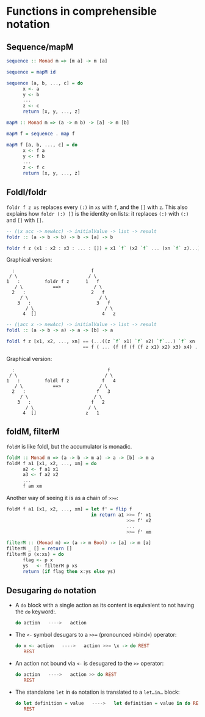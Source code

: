 Functions in comprehensible notation
====================================

Sequence/mapM
-------------

```haskell
sequence :: Monad m => [m a] -> m [a]

sequence = mapM id

sequence [a, b, ..., c] = do
      x <- a
      y <- b
      ...
      z <- c
      return [x, y, ..., z]
```



```haskell
mapM :: Monad m => (a -> m b) -> [a] -> m [b]

mapM f = sequence . map f

mapM f [a, b, ..., c] = do
      x <- f a
      y <- f b
      ...
      z <- f c
      return [x, y, ..., z]
```



Foldl/foldr
-----------

`foldr f z xs` replaces every `(:)` in `xs` with `f`, and the `[]` with `z`.
This also explains how `foldr (:) []` is the identity on lists: it replaces
`(:)` with `(:)` and `[]` with `[]`.

```haskell
-- (\x acc -> newAcc) -> initialValue -> list -> result
foldr :: (a -> b -> b) -> b -> [a] -> b

foldr f z (x1 : x2 : x3 : ... : []) = x1 `f` (x2 `f` ... (xn `f` z)...))
```
Graphical version:
```
  :                            f
 / \                          / \
1   :         foldr f z      1   f
   / \           ==>            / \
  2   :                        2   f
     / \                          / \
    3   :                        3   f
       / \                          / \
      4  []                        4   z
```


```haskell
-- (\acc x -> newAcc) -> initialValue -> list -> result
foldl :: (a -> b -> a) -> a -> [b] -> a

foldl f z [x1, x2, ..., xn] == (...((z `f` x1) `f` x2) `f`...) `f` xn
                            == f ( ... (f (f (f (f z x1) x2) x3) x4) ...) xn
```
Graphical version:
```
  :                                  f
 / \                                / \
1   :         foldl f z            f   4
   / \           ==>              / \
  2   :                          f   3
     / \                        / \
    3   :                      f   2
       / \                    / \
      4  []                  z   1
```



foldM, filterM
--------------

`foldM` is like foldl, but the accumulator is monadic.
```haskell
foldM :: Monad m => (a -> b -> m a) -> a -> [b] -> m a
foldM f a1 [x1, x2, ..., xm] = do
      a2 <- f a1 x1
      a3 <- f a2 x2
      ...
      f am xm
```

Another way of seeing it is as a chain of `>>=`:

```haskell
foldM f a1 [x1, x2, ..., xm] = let f' = flip f
                               in return a1 >>= f' x1
                                            >>= f' x2
                                            ...
                                            >>= f' xm
```

```haskell
filterM :: (Monad m) => (a -> m Bool) -> [a] -> m [a]
filterM _ [] = return []
filterM p (x:xs) = do
      flag <- p x
      ys   <- filterM p xs
      return (if flag then x:ys else ys)
```



Desugaring `do` notation
------------------------

- A `do` block with a single action as its content is equivalent to not having the `do` keyword:.

  ```haskell
  do action   ---->   action
  ```

- The `<-` symbol desugars to a `>>=` (pronounced »bind«) operator:

  ```haskell
  do x <- action   ---->   action >>= \x -> do REST
     REST
  ```

- An action not bound via `<-` is desugared to the `>>` operator:

  ```haskell
  do action   ---->   action >> do REST
     REST
  ```

- The standalone `let` in `do` notation is translated to a `let…in…` block:

  ```haskell
  do let definition = value   ---->   let definition = value in do REST
     REST
  ```
